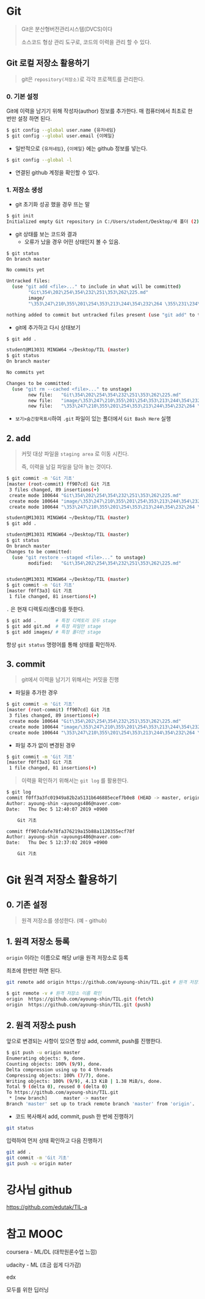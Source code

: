 # Git

> Git은 분산형버전관리시스템(DVCS)이다
>
> 소스코드 형상 관리 도구로, 코드의 이력을 관리 할 수 있다.

## Git 로컬 저장소 활용하기

> git은 `repository(저장소)`로 각각 프로젝트를 관리한다.

### 0. 기본 설정

Git에 이력을 남기기 위해 작성자(author) 정보를 추가한다. 매 컴퓨터에서 최초로 한 번만 설정 하면 된다.

``` bash
$ git config --global user.name {유저네임}
$ git config --global user.email {이메일}
```

* 일반적으로 `{유저네임}`, `{이메일}` 에는 github 정보를 넣는다.

```bash
$ git config --global -l
```

* 연결된 github 계정을 확인할 수 있다.

### 1. 저장소  생성

* git 초기화 성공 했을 경우 뜨는 말

```bash
$ git init
Initialized empty Git repository in C:/Users/student/Desktop/새 폴더 (2)/.git/

```

* git 상태를 보는 코드와 결과
  * 오류가 났을 경우 어떤 상태인지 볼 수 있음.

```bash
$ git status
On branch master

No commits yet

Untracked files:
  (use "git add <file>..." to include in what will be committed)
        "Git\354\202\254\354\232\251\353\262\225.md"
        image/
        "\353\247\210\355\201\254\353\213\244\354\232\264 \355\231\234\354\232\251\353\262\225.md"

nothing added to commit but untracked files present (use "git add" to track)
```

*  git에 추가하고 다시 상태보기

```bash
$ git add .

student@M13031 MINGW64 ~/Desktop/TIL (master)
$ git status
On branch master

No commits yet

Changes to be committed:
  (use "git rm --cached <file>..." to unstage)
        new file:   "Git\354\202\254\354\232\251\353\262\225.md"
        new file:   "image/\353\247\210\355\201\254\353\213\244\354\232\264.png"
        new file:   "\353\247\210\355\201\254\353\213\244\354\232\264 \355\231\234\354\232\251\353\262\225.md"
```

* `보기>숨긴항목표시`하여 `.git` 파일이 있는 폴더에서 `Git Bash Here` 실행

## 2. add

> 커밋 대상 파일을 `staging area` 로 이동 시킨다.
>
> 즉, 이력을 남길 파일을 담아 놓는 것이다.

```bash
$ git commit -m 'Git 기초'
[master (root-commit) ff907cd] Git 기초
 3 files changed, 89 insertions(+)
 create mode 100644 "Git\354\202\254\354\232\251\353\262\225.md"
 create mode 100644 "image/\353\247\210\355\201\254\353\213\244\354\232\264.png"
 create mode 100644 "\353\247\210\355\201\254\353\213\244\354\232\264 \355\231\234\354\232\251\353\262\225.md"
```

```bash
student@M13031 MINGW64 ~/Desktop/TIL (master)
$ git add .

student@M13031 MINGW64 ~/Desktop/TIL (master)
$ git status
On branch master
Changes to be committed:
  (use "git restore --staged <file>..." to unstage)
        modified:   "Git\354\202\254\354\232\251\353\262\225.md"


student@M13031 MINGW64 ~/Desktop/TIL (master)
$ git commit -m 'Git 기초'
[master f0ff3a3] Git 기초
 1 file changed, 81 insertions(+)
```



`.` 은 현재 디렉토리(폴더)를 뜻한다.

```bash
$ git add .       # 특정 디렉토리 모두 stage
$ git add git.md  # 특정 파일만 stage
$ git add images/ # 특정 폴더만 stage
```

항상 `git status` 명령어를 통해 상태를 확인하자.

## 3. commit

> git에서 이력을 남기기 위해서는 커밋을 진행

* 파일을 추가한 경우

```bash
$ git commit -m 'Git 기초'
[master (root-commit) ff907cd] Git 기초
 3 files changed, 89 insertions(+)
 create mode 100644 "Git\354\202\254\354\232\251\353\262\225.md"
 create mode 100644 "image/\353\247\210\355\201\254\353\213\244\354\232\264.png"
 create mode 100644 "\353\247\210\355\201\254\353\213\244\354\232\264 \355\231\234\354\232\251\353\262\225.md"
```

* 파일 추가 없이 변경된 경우

``` bash
$ git commit -m 'Git 기초'
[master f0ff3a3] Git 기초
 1 file changed, 81 insertions(+)
```

> 이력을 확인하기 위해서는 `git log` 를 활용한다.

```bash
$ git log
commit f0ff3a3fc01949a82b2a5131b646885ecef7b0e8 (HEAD -> master, origin/master)
Author: ayoung-shin <ayoungs486@naver.com>
Date:   Thu Dec 5 12:40:07 2019 +0900

    Git 기초

commit ff907cdafe78fa376219a15b88a1120355ecf78f
Author: ayoung-shin <ayoungs486@naver.com>
Date:   Thu Dec 5 12:37:02 2019 +0900

    Git 기초
```

# Git 원격 저장소 활용하기

## 0. 기존 설정

> 원격 저장소를 생성한다. (예 - github)

## 1. 원격 저장소 등록

`origin` 이라는 이름으로 해당 url을 원격 저장소로 등록

최초에 한번만 하면 된다.

```bash
git remote add origin https://github.com/ayoung-shin/TIL.git # 원격 저장소를 저장
```

```bash
$ git remote -v # 원격 저장소 이름 확인
origin  https://github.com/ayoung-shin/TIL.git (fetch)
origin  https://github.com/ayoung-shin/TIL.git (push)
```

## 2. 원격 저장소 push

앞으로 변경되는 사항이 있으면 항상 add, commit, push를 진행한다.

```bash
$ git push -u origin master
Enumerating objects: 9, done.
Counting objects: 100% (9/9), done.
Delta compression using up to 4 threads
Compressing objects: 100% (7/7), done.
Writing objects: 100% (9/9), 4.13 KiB | 1.38 MiB/s, done.
Total 9 (delta 0), reused 0 (delta 0)
To https://github.com/ayoung-shin/TIL.git
 * [new branch]      master -> master
Branch 'master' set up to track remote branch 'master' from 'origin'.
```

* 코드 복사해서 add, commit, push 한 번에 진행하기

```bash
git status  
```

  입력하여 먼저 상태 확인하고 다음 진행하기

```bash
git add .
git commit -m 'Git 기초'
git push -u origin mater
```



# 강사님 github

<https://github.com/edutak/TIL-a>

# 참고 MOOC

coursera - ML/DL (대학원론수업 느낌)

udacity - ML (조금 쉽게 다가감)

edx

모두를 위한 딥러닝
